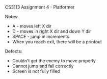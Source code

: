 CS3113 Assignment 4 - Platformer

Notes:
* A - moves left X dir
* D - moves in right X dir and down Y dir
* SPACE - jump in increments
* When you reach exit, there will be a printout

Defects:
* Couldn't get the enemy to move properly
* Cannot jump and fall correctly
* Screen is not fully filled

